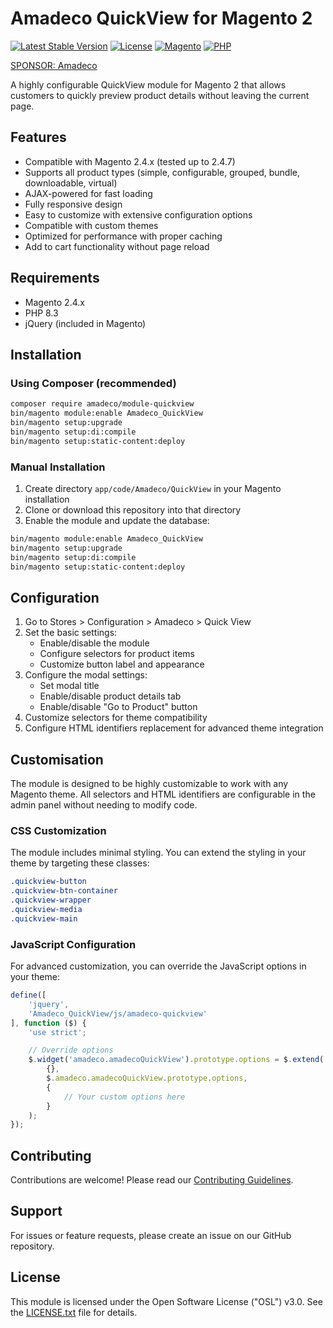 # Amadeco QuickView for Magento 2

[![Latest Stable Version](https://img.shields.io/github/v/release/Amadeco/magento2-quickview)](https://github.com/Amadeco/magento2-quickview/releases)
[![License](https://img.shields.io/github/license/Amadeco/magento2-quickview)](https://github.com/Amadeco/magento2-quickview/blob/main/LICENSE)
[![Magento](https://img.shields.io/badge/Magento-2.4.x-brightgreen.svg)](https://magento.com)
[![PHP](https://img.shields.io/badge/PHP-8.3+-blue.svg)](https://www.php.net)

[SPONSOR: Amadeco](https://www.amadeco.fr)

A highly configurable QuickView module for Magento 2 that allows customers to quickly preview product details without leaving the current page.

## Features

- Compatible with Magento 2.4.x (tested up to 2.4.7)
- Supports all product types (simple, configurable, grouped, bundle, downloadable, virtual)
- AJAX-powered for fast loading
- Fully responsive design
- Easy to customize with extensive configuration options
- Compatible with custom themes
- Optimized for performance with proper caching
- Add to cart functionality without page reload

## Requirements

- Magento 2.4.x
- PHP 8.3
- jQuery (included in Magento)

## Installation

### Using Composer (recommended)

```bash
composer require amadeco/module-quickview
bin/magento module:enable Amadeco_QuickView
bin/magento setup:upgrade
bin/magento setup:di:compile
bin/magento setup:static-content:deploy
```

### Manual Installation

1. Create directory `app/code/Amadeco/QuickView` in your Magento installation
2. Clone or download this repository into that directory
3. Enable the module and update the database:

```bash
bin/magento module:enable Amadeco_QuickView
bin/magento setup:upgrade
bin/magento setup:di:compile
bin/magento setup:static-content:deploy
```

## Configuration

1. Go to Stores > Configuration > Amadeco > Quick View
2. Set the basic settings:
    - Enable/disable the module
    - Configure selectors for product items
    - Customize button label and appearance
3. Configure the modal settings:
    - Set modal title
    - Enable/disable product details tab
    - Enable/disable "Go to Product" button
4. Customize selectors for theme compatibility
5. Configure HTML identifiers replacement for advanced theme integration

## Customisation

The module is designed to be highly customizable to work with any Magento theme. All selectors and HTML identifiers are configurable in the admin panel without needing to modify code.

### CSS Customization

The module includes minimal styling. You can extend the styling in your theme by targeting these classes:

```css
.quickview-button
.quickview-btn-container
.quickview-wrapper
.quickview-media
.quickview-main
```

### JavaScript Configuration

For advanced customization, you can override the JavaScript options in your theme:

```js
define([
    'jquery',
    'Amadeco_QuickView/js/amadeco-quickview'
], function ($) {
    'use strict';

    // Override options
    $.widget('amadeco.amadecoQuickView').prototype.options = $.extend(
        {},
        $.amadeco.amadecoQuickView.prototype.options,
        {
            // Your custom options here
        }
    );
});
```

## Contributing

Contributions are welcome! Please read our [Contributing Guidelines](CONTRIBUTING.md).

## Support

For issues or feature requests, please create an issue on our GitHub repository.

## License

This module is licensed under the Open Software License ("OSL") v3.0. See the [LICENSE.txt](LICENSE.txt) file for details.
